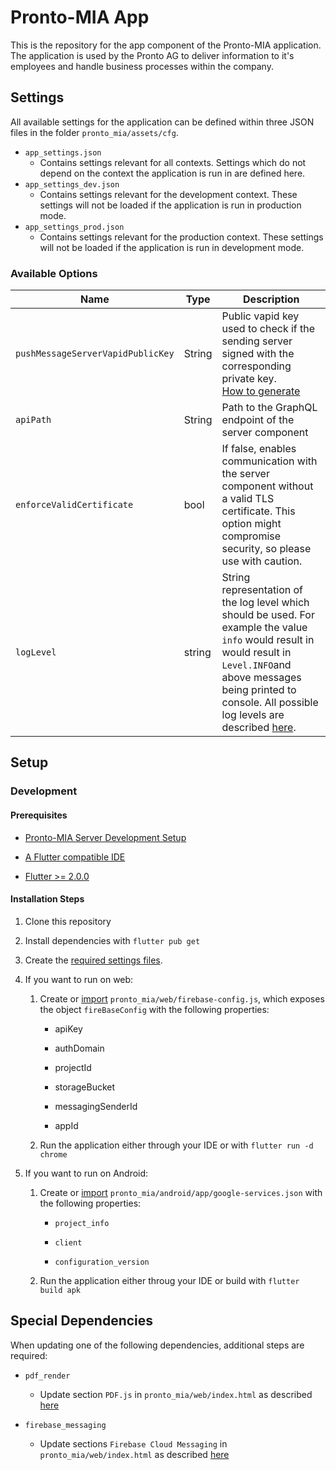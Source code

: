 # Pronto-MIA App

This is the repository for the app component of the Pronto-MIA application. The application is used by the Pronto AG to deliver information to it's employees and handle business processes within the company.

## Settings

All available settings for the application can be defined within three JSON files in the folder `pronto_mia/assets/cfg`.

* `app_settings.json`
  * Contains settings relevant for all contexts. Settings which do not depend on the context the application is run in are defined here.
* `app_settings_dev.json`
  * Contains settings relevant for the development context. These settings will not be loaded if the application is run in production mode.
* `app_settings_prod.json`
  * Contains settings relevant for the production context. These settings will not be loaded if the application is run in development mode.

### Available Options

| Name | Type | Description |
| - | - | - |
| `pushMessageServerVapidPublicKey` | String | Public vapid key used to check if the sending server signed with the corresponding private key. [How to generate](https://firebase.google.com/docs/cloud-messaging/js/client#generate_a_new_key_pair) |
| `apiPath` | String | Path to the GraphQL endpoint of the server component |
| `enforceValidCertificate` | bool | If false, enables communication with the server component without a valid TLS certificate. This option might compromise security, so please use with caution. |
| `logLevel` | string | String representation of the log level which should be used. For example the value `info` would result in would result in `Level.INFO`and above messages being printed to console. All possible log levels are described [here](https://pub.dev/packages/logging). |

## Setup

### Development

#### Prerequisites

* [Pronto-MIA Server Development Setup](https://github.com/Pronto-AG/Pronto-MIA-Server#development-setup)

* [A Flutter compatible IDE](https://flutter.dev/docs/get-started/editor?tab=androidstudio)

* [Flutter >= 2.0.0](https://flutter.dev/docs/get-started/install)

#### Installation Steps

1. Clone this repository

2. Install dependencies with `flutter pub get`

3. Create the [required settings files](#settings).

4. If you want to run on web:
   
   1. Create or [import](https://firebase.google.com/docs/web/setup#config-object) `pronto_mia/web/firebase-config.js`, which exposes the object `fireBaseConfig` with the following properties:
      
      * apiKey
      
      * authDomain
      
      * projectId
      
      * storageBucket
      
      * messagingSenderId
      
      * appId
   
   2. Run the application either through your IDE or with `flutter run -d chrome`

5. If you want to run on Android:
   
   1. Create or [import](https://firebase.google.com/docs/android/setup#add-config-file) `pronto_mia/android/app/google-services.json` with the following properties:
      
      * `project_info`
      
      * `client`
      
      * `configuration_version`
   
   2. Run the application either throug your IDE or build with `flutter build apk`

## Special Dependencies

When updating one of the following dependencies, additional steps are required:

* `pdf_render`
  
  * Update section `PDF.js` in `pronto_mia/web/index.html` as described [here](https://pub.dev/packages/pdf_render#web)

* `firebase_messaging`
  
  * Update sections `Firebase Cloud Messaging` in `pronto_mia/web/index.html` as described [here](https://firebase.flutter.dev/docs/messaging/overview/#5-web-only-add-the-sdk)
